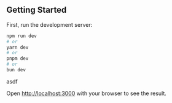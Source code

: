 ## Getting Started

First, run the development server:

```bash
npm run dev
# or
yarn dev
# or
pnpm dev
# or
bun dev
```

asdf

Open [http://localhost:3000](http://localhost:3000) with your browser to see the result.
